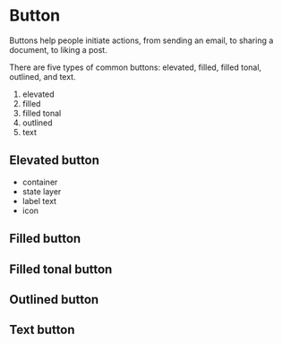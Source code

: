 
# Button

Buttons help people initiate actions, from sending an email, to sharing a document, to liking a post.

There are five types of common buttons: elevated, filled, filled tonal, outlined, and text.
1. elevated
2. filled
3. filled tonal
4. outlined
5. text 

## Elevated button
- container
- state layer
- label text
- icon


## Filled button

## Filled tonal button

## Outlined button

## Text button
